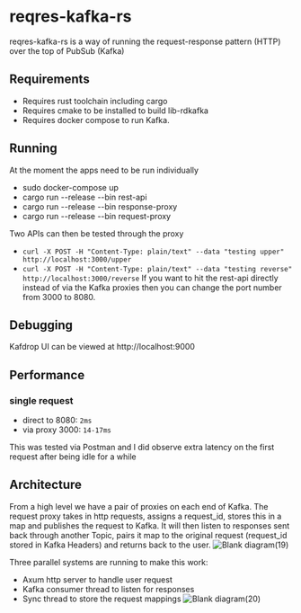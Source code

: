 # reqres-kafka-rs
reqres-kafka-rs is a way of running the request-response pattern (HTTP) over the top of PubSub (Kafka)

## Requirements
- Requires rust toolchain including cargo
- Requires cmake to be installed to build lib-rdkafka
- Requires docker compose to run Kafka.

## Running
At the moment the apps need to be run individually
- sudo docker-compose up
- cargo run --release --bin rest-api
- cargo run --release --bin response-proxy
- cargo run --release --bin request-proxy

Two APIs can then be tested through the proxy
- `curl -X POST -H "Content-Type: plain/text" --data "testing upper" http://localhost:3000/upper`
- `curl -X POST -H "Content-Type: plain/text" --data "testing reverse" http://localhost:3000/reverse`
If you want to hit the rest-api directly instead of via the Kafka proxies then you can change the port number from 3000 to 8080.

## Debugging
Kafdrop UI can be viewed at http://localhost:9000

## Performance
### single request
- direct to 8080: `2ms`
- via proxy 3000: `14-17ms`

This was tested via Postman and I did observe extra latency on the first request after being idle for a while

## Architecture
From a high level we have a pair of proxies on each end of Kafka. The request proxy takes in http requests, assigns a request_id, stores this in a map and publishes the request to Kafka. It will then listen to responses sent back through another Topic, pairs it map to the original request (request_id stored in Kafka Headers) and returns back to the user.
![Blank diagram(19)](https://user-images.githubusercontent.com/39473775/193689706-9fa52ece-24f3-4841-ae46-8af3cc550a97.png)

Three parallel systems are running to make this work:
- Axum http server to handle user request
- Kafka consumer thread to listen for responses
- Sync thread to store the request mappings
![Blank diagram(20)](https://user-images.githubusercontent.com/39473775/193689768-838129da-01db-4872-a789-baed9ce14fa5.png)
